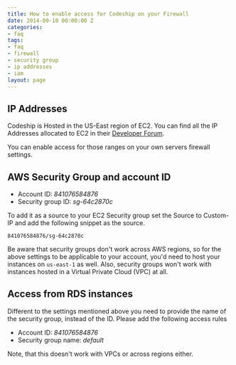 ```yaml
---
title: How to enable access for Codeship on your Firewall
date: 2014-09-10 00:00:00 Z
categories:
- faq
tags:
- faq
- firewall
- security group
- ip addresses
- iam
layout: page
---
```


## IP Addresses

Codeship is Hosted in the US-East region of EC2. You can find all the IP Addresses allocated to EC2 in their [Developer Forum](https://forums.aws.amazon.com/ann.jspa?annID=1701).

You can enable access for those ranges on your own servers firewall settings.

## AWS Security Group and account ID

* Account ID: *841076584876*
* Security group ID: *sg-64c2870c*

To add it as a source to your EC2 Security group set the Source to Custom-IP and add the following snippet as the source.

```shell
841076584876/sg-64c2870c
```

Be aware that security groups don't work across AWS regions, so for the above settings to be applicable to your account, you'd need to host your instances on `us-east-1` as well. Also, security groups won't work with instances hosted in a Virtual Private Cloud (VPC) at all.

## Access from RDS instances

Different to the settings mentioned above you need to provide the name of the security group, instead of the ID. Please add the following access rules

* Account ID: *841076584876*
* Security group name: *default*

Note, that this doesn't work with VPCs or across regions either.
